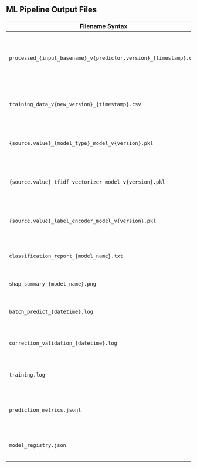 ## ML Pipeline Output Files

| Filename Syntax | Script | Description | Folder |
|---|---|---|---|
| `processed_{input_basename}_v{predictor.version}_{timestamp}.csv` | batch_predict_ensemble.py | Transactions with predicted categories and confidence scores | data/ |
| `training_data_v{new_version}_{timestamp}.csv` | merge_training_data.py | New version of training data with merged corrections | data/ |
| `{source.value}_{model_type}_model_v{version}.pkl` | auto_model_ensemble.py | Trained ML model for specific source and algorithm | models/ |
| `{source.value}_tfidf_vectorizer_model_v{version}.pkl` | auto_model_ensemble.py | TF-IDF vectorizer for specific transaction source | models/ |
| `{source.value}_label_encoder_model_v{version}.pkl` | auto_model_ensemble.py | Label encoder for mapping categories to numbers | models/ |
| `classification_report_{model_name}.txt` | auto_model_ensemble.py | Classification performance metrics for each model | logs/ |
| `shap_summary_{model_name}.png` | auto_model_ensemble.py | SHAP explanations visualization | logs/ |
| `batch_predict_{datetime}.log` | batch_predict_ensemble.py | Logs from batch prediction process | logs/ |
| `correction_validation_{datetime}.log` | merge_training_data.py | Logs from correction validation process | logs/ |
| `training.log` | auto_model_ensemble.py | Logs from model training process | logs/ |
| `prediction_metrics.jsonl` | batch_predict_ensemble.py (PredictionMonitor) | JSON lines with prediction quality metrics | logs/ |
| `model_registry.json` | model_registry.py | Registry of all model versions and metadata | models/registry/ |